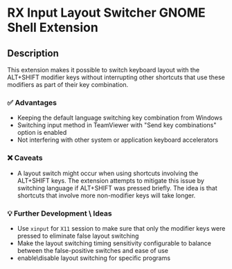 # RX Input Layout Switcher GNOME Shell Extension

## Description

This extension makes it possible to switch keyboard layout with the ALT+SHIFT modifier keys without interrupting other shortcuts that use these modifiers as part of their key combination.

### ✅ Advantages
* Keeping the default language switching key combination from Windows
* Switching input method in TeamViewer with "Send key combinations" option is enabled
* Not interfering with other system or application keyboard accelerators

### ❌ Caveats

* A layout switch might occur when using shortcuts involving the ALT+SHIFT keys. The extension attempts to mitigate this issue by switching language if ALT+SHIFT was pressed briefly. The idea is that shortcuts that involve more non-modifier keys will take longer.

### 💡 Further Development \ Ideas
* Use `xinput` for `X11` session to make sure that only the modifier keys were pressed to eliminate false layout switching
* Make the layout switching timing sensitivity configurable to balance between the false-positive switches and ease of use
* enable\disable layout switching for specific programs

